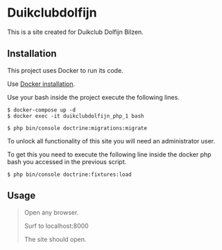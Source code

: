 # Duikclubdolfijn

This is a site created for Duikclub Dolfijn Bilzen.

## Installation

This project uses Docker to run its code.

Use [Docker installation](https://www.docker.com/get-started).

Use your bash inside the project execute the following lines.

```shell
$ docker-compose up -d
$ docker exec -it duikclubdolfijn_php_1 bash

$ php bin/console doctrine:migrations:migrate
```

To unlock all functionality of this site you will need an administrator user.

To get this you need to execute the following line inside the docker php bash you accessed in the previous script.
```shell
$ php bin/console doctrine:fixtures:load
```

## Usage

> Open any browser.
>
> Surf to localhost:8000
>
>The site should open.

